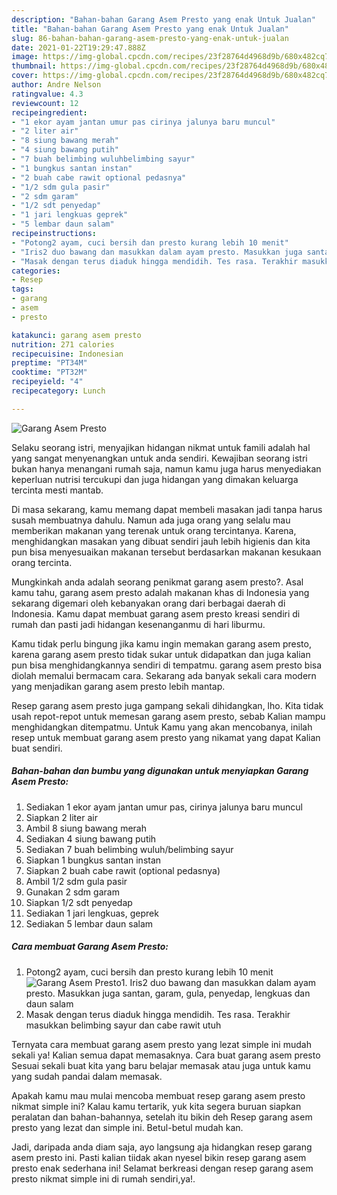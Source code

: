 ```yaml
---
description: "Bahan-bahan Garang Asem Presto yang enak Untuk Jualan"
title: "Bahan-bahan Garang Asem Presto yang enak Untuk Jualan"
slug: 86-bahan-bahan-garang-asem-presto-yang-enak-untuk-jualan
date: 2021-01-22T19:29:47.888Z
image: https://img-global.cpcdn.com/recipes/23f28764d4968d9b/680x482cq70/garang-asem-presto-foto-resep-utama.jpg
thumbnail: https://img-global.cpcdn.com/recipes/23f28764d4968d9b/680x482cq70/garang-asem-presto-foto-resep-utama.jpg
cover: https://img-global.cpcdn.com/recipes/23f28764d4968d9b/680x482cq70/garang-asem-presto-foto-resep-utama.jpg
author: Andre Nelson
ratingvalue: 4.3
reviewcount: 12
recipeingredient:
- "1 ekor ayam jantan umur pas cirinya jalunya baru muncul"
- "2 liter air"
- "8 siung bawang merah"
- "4 siung bawang putih"
- "7 buah belimbing wuluhbelimbing sayur"
- "1 bungkus santan instan"
- "2 buah cabe rawit optional pedasnya"
- "1/2 sdm gula pasir"
- "2 sdm garam"
- "1/2 sdt penyedap"
- "1 jari lengkuas geprek"
- "5 lembar daun salam"
recipeinstructions:
- "Potong2 ayam, cuci bersih dan presto kurang lebih 10 menit"
- "Iris2 duo bawang dan masukkan dalam ayam presto. Masukkan juga santan, garam, gula, penyedap, lengkuas dan daun salam"
- "Masak dengan terus diaduk hingga mendidih. Tes rasa. Terakhir masukkan belimbing sayur dan cabe rawit utuh"
categories:
- Resep
tags:
- garang
- asem
- presto

katakunci: garang asem presto 
nutrition: 271 calories
recipecuisine: Indonesian
preptime: "PT34M"
cooktime: "PT32M"
recipeyield: "4"
recipecategory: Lunch

---
```



![Garang Asem Presto](https://img-global.cpcdn.com/recipes/23f28764d4968d9b/680x482cq70/garang-asem-presto-foto-resep-utama.jpg)

Selaku seorang istri, menyajikan hidangan nikmat untuk famili adalah hal yang sangat menyenangkan untuk anda sendiri. Kewajiban seorang istri bukan hanya menangani rumah saja, namun kamu juga harus menyediakan keperluan nutrisi tercukupi dan juga hidangan yang dimakan keluarga tercinta mesti mantab.

Di masa  sekarang, kamu memang dapat membeli masakan jadi tanpa harus susah membuatnya dahulu. Namun ada juga orang yang selalu mau memberikan makanan yang terenak untuk orang tercintanya. Karena, menghidangkan masakan yang dibuat sendiri jauh lebih higienis dan kita pun bisa menyesuaikan makanan tersebut berdasarkan makanan kesukaan orang tercinta. 



Mungkinkah anda adalah seorang penikmat garang asem presto?. Asal kamu tahu, garang asem presto adalah makanan khas di Indonesia yang sekarang digemari oleh kebanyakan orang dari berbagai daerah di Indonesia. Kamu dapat membuat garang asem presto kreasi sendiri di rumah dan pasti jadi hidangan kesenanganmu di hari liburmu.

Kamu tidak perlu bingung jika kamu ingin memakan garang asem presto, karena garang asem presto tidak sukar untuk didapatkan dan juga kalian pun bisa menghidangkannya sendiri di tempatmu. garang asem presto bisa diolah memalui bermacam cara. Sekarang ada banyak sekali cara modern yang menjadikan garang asem presto lebih mantap.

Resep garang asem presto juga gampang sekali dihidangkan, lho. Kita tidak usah repot-repot untuk memesan garang asem presto, sebab Kalian mampu menghidangkan ditempatmu. Untuk Kamu yang akan mencobanya, inilah resep untuk membuat garang asem presto yang nikamat yang dapat Kalian buat sendiri.

<!--inarticleads1-->

##### Bahan-bahan dan bumbu yang digunakan untuk menyiapkan Garang Asem Presto:

1. Sediakan 1 ekor ayam jantan umur pas, cirinya jalunya baru muncul
1. Siapkan 2 liter air
1. Ambil 8 siung bawang merah
1. Sediakan 4 siung bawang putih
1. Sediakan 7 buah belimbing wuluh/belimbing sayur
1. Siapkan 1 bungkus santan instan
1. Siapkan 2 buah cabe rawit (optional pedasnya)
1. Ambil 1/2 sdm gula pasir
1. Gunakan 2 sdm garam
1. Siapkan 1/2 sdt penyedap
1. Sediakan 1 jari lengkuas, geprek
1. Sediakan 5 lembar daun salam




<!--inarticleads2-->

##### Cara membuat Garang Asem Presto:

1. Potong2 ayam, cuci bersih dan presto kurang lebih 10 menit
<img src="https://img-global.cpcdn.com/steps/c8e7995d923353b8/160x128cq70/garang-asem-presto-langkah-memasak-1-foto.jpg" alt="Garang Asem Presto">1. Iris2 duo bawang dan masukkan dalam ayam presto. Masukkan juga santan, garam, gula, penyedap, lengkuas dan daun salam
1. Masak dengan terus diaduk hingga mendidih. Tes rasa. Terakhir masukkan belimbing sayur dan cabe rawit utuh




Ternyata cara membuat garang asem presto yang lezat simple ini mudah sekali ya! Kalian semua dapat memasaknya. Cara buat garang asem presto Sesuai sekali buat kita yang baru belajar memasak atau juga untuk kamu yang sudah pandai dalam memasak.

Apakah kamu mau mulai mencoba membuat resep garang asem presto nikmat simple ini? Kalau kamu tertarik, yuk kita segera buruan siapkan peralatan dan bahan-bahannya, setelah itu bikin deh Resep garang asem presto yang lezat dan simple ini. Betul-betul mudah kan. 

Jadi, daripada anda diam saja, ayo langsung aja hidangkan resep garang asem presto ini. Pasti kalian tiidak akan nyesel bikin resep garang asem presto enak sederhana ini! Selamat berkreasi dengan resep garang asem presto nikmat simple ini di rumah sendiri,ya!.

